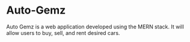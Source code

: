 # Auto-Gemz
Auto Gemz is a web application developed using the MERN stack. It will allow users to buy, sell, and rent desired cars.
